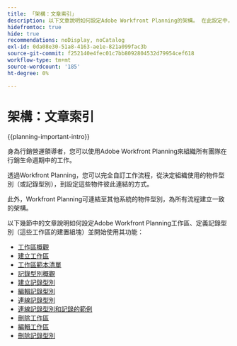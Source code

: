 ```yaml
---
title: 「架構：文章索引」
description: 以下文章說明如何設定Adobe Workfront Planning的架構。 在此設定中，您將瞭解如何建立工作區、記錄型別和自訂欄位，以對應出您要在Workfront Planning中管理的工作流程。
hidefromtoc: true
hide: true
recommendations: noDisplay, noCatalog
exl-id: 0da08e30-51a8-4163-ae1e-821a099fac3b
source-git-commit: f252140e4fec01c7bb8092804532d79954cef618
workflow-type: tm+mt
source-wordcount: '185'
ht-degree: 0%

---
```


<!--
---
title: "Architecture: article index"
description: The following articles describe how you can configure the architecture of Adobe Workfront Planning. As part of this configuration, you learn how you create workspaces, record types, and custom fields to map out the workflows you want to manage in Workfront Planning. 
hidefromtoc: yes
author: Alina
feature: Work Management
role: User, Admin
hide: yes
---
-->

<!--update the metadata with real information when making this avilable in TOC and in the left nav-->

# 架構：文章索引

{{planning-important-intro}}

身為行銷營運領導者，您可以使用Adobe Workfront Planning來組織所有團隊在行銷生命週期中的工作。

透過Workfront Planning，您可以完全自訂工作流程，從決定組織使用的物件型別（或記錄型別），到設定這些物件彼此連結的方式。

此外，Workfront Planning可連結至其他系統的物件型別，為所有流程建立一致的架構。

以下幾節中的文章說明如何設定Adobe Workfront Planning工作區、定義記錄型別（這些工作區的建置組塊）並開始使用其功能：

* [工作區概觀](/help/quicksilver/planning/architecture/workspaces-overview.md)
* [建立工作區](/help/quicksilver/planning/architecture/create-workspaces.md)
* [工作區範本清單](/help/quicksilver/planning/architecture/workspace-templates.md)
* [記錄型別概觀](/help/quicksilver/planning/architecture/overview-of-record-types.md)
* [建立記錄型別](/help/quicksilver/planning/architecture/create-record-types.md)
* [編輯記錄型別](/help/quicksilver/planning/architecture/edit-record-types.md)
* [連線記錄型別](/help/quicksilver/planning/architecture/connect-record-types.md)
* [連線記錄型別和記錄的範例](/help/quicksilver/planning/architecture/example-connect-record-types-and-records.md)
* [刪除工作區](/help/quicksilver/planning/architecture/delete-workspaces.md)
* [編輯工作區](/help/quicksilver/planning/architecture/edit-workspaces.md)
* [刪除記錄型別](/help/quicksilver/planning/architecture/delete-record-types.md)


